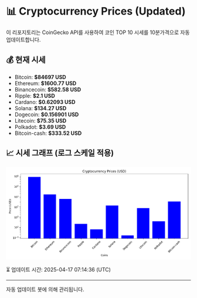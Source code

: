 
# 📊 Cryptocurrency Prices (Updated)

이 리포지토리는 CoinGecko API를 사용하여 코인 TOP 10 시세를 10분가격으로 자동 업데이트합니다.

## 💰 현재 시세
- Bitcoin: **$84697 USD**
- Ethereum: **$1600.77 USD**
- Binancecoin: **$582.58 USD**
- Ripple: **$2.1 USD**
- Cardano: **$0.62093 USD**
- Solana: **$134.27 USD**
- Dogecoin: **$0.156901 USD**
- Litecoin: **$75.35 USD**
- Polkadot: **$3.69 USD**
- Bitcoin-cash: **$333.52 USD**

## 📈 시세 그래프 (로그 스케일 적용)
![Crypto Prices](crypto_prices.png)

⏳ 업데이트 시간: 2025-04-17 07:14:36 (UTC)

---
자동 업데이트 봇에 의해 관리됩니다.
